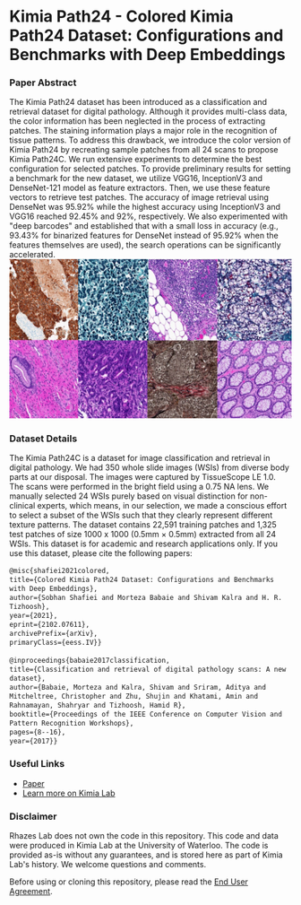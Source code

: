 # Kimia Path24 - Colored Kimia Path24 Dataset: Configurations and Benchmarks with Deep Embeddings
### Paper Abstract
The Kimia Path24 dataset has been introduced as a classification and retrieval dataset for digital pathology. Although it provides multi-class data, the color information has been neglected in the process of extracting patches. The staining information plays a major role in the recognition of tissue patterns. To address this drawback, we introduce the color version of Kimia Path24 by recreating sample patches from all 24 scans to propose Kimia Path24C. We run extensive experiments to determine the best configuration for selected patches. To provide preliminary results for setting a benchmark for the new dataset, we utilize VGG16, InceptionV3 and DenseNet-121 model as feature extractors. Then, we use these feature vectors to retrieve test patches. The accuracy of image retrieval using DenseNet was 95.92% while the highest accuracy using InceptionV3 and VGG16 reached 92.45% and 92%, respectively. We also experimented with "deep barcodes" and established that with a small loss in accuracy (e.g., 93.43% for binarized features for DenseNet instead of 95.92% when the features themselves are used), the search operations can be significantly accelerated.
![Kimia Path24C](Kimia-Path24-Page.jpg)
### Dataset Details
The Kimia Path24C is a dataset for image classification and retrieval in digital pathology. We had 350 whole slide images (WSIs) from diverse body parts at our disposal. The images were captured by TissueScope LE 1.0. The scans were performed in the bright field using a 0.75 NA lens. We manually selected 24 WSIs purely based on visual distinction for non-clinical experts, which means, in our selection, we made a conscious effort to select a subset of the WSIs such that they clearly represent different texture patterns.
The dataset contains 22,591 training patches and 1,325 test patches of size 1000 x 1000 (0.5mm × 0.5mm) extracted from all 24 WSIs. This dataset is for academic and research applications only. If you use this dataset, please cite the following papers:

```
@misc{shafiei2021colored,
title={Colored Kimia Path24 Dataset: Configurations and Benchmarks with Deep Embeddings}, 
author={Sobhan Shafiei and Morteza Babaie and Shivam Kalra and H. R. Tizhoosh},
year={2021},
eprint={2102.07611},
archivePrefix={arXiv},
primaryClass={eess.IV}}

@inproceedings{babaie2017classification,
title={Classification and retrieval of digital pathology scans: A new dataset},
author={Babaie, Morteza and Kalra, Shivam and Sriram, Aditya and Mitcheltree, Christopher and Zhu, Shujin and Khatami, Amin and Rahnamayan, Shahryar and Tizhoosh, Hamid R},
booktitle={Proceedings of the IEEE Conference on Computer Vision and Pattern Recognition Workshops},
pages={8--16},
year={2017}}
```

### Useful Links
- [Paper](https://arxiv.org/abs/2102.07611)
- [Learn more on Kimia Lab](https://kimialab.uwaterloo.ca/kimia/index.php/data-and-code-2/kimia-net/)
### Disclaimer
Rhazes Lab does not own the code in this repository. This code and data were produced in Kimia Lab at the University of Waterloo. The code is provided as-is without any guarantees, and is stored here as part of Kimia Lab's history. We welcome questions and comments.

Before using or cloning this repository, please read the [End User Agreement](agreement.pdf).
